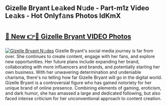 ## Gizelle Bryant Le𝚊ked N𝚞de - Part-m1z Video Le𝚊ks - Hot Onlyf𝚊ns Photos IdKmX

# <h2><a href="http://ab71302.deff.icu/?id=Gizelle+Bryant">🔗 New 👉🔴 Gizelle Bryant VIDEO Photos</a></h2>

[![Gizelle Bryant N𝚞des](https://i.imgur.com/rIISA9y.gif)](http://ab71302.deff.icu/?id=Gizelle+Bryant)
Gizelle Bryant's social media journey is far from over. She continues to create content, engage with her fans, and explore new opportunities. Her future plans include expanding her brand, collaborating with more influencers and brands, and potentially starting her own business. With her unwavering determination and undeniable charisma, there's no telling how far Gizelle Bryant will go in the digital world. Gizelle Bryant is a controversial figure who has gained notoriety for her unique brand of online presence. Combining elements of gaming, eroticism, and dark humor, she has amassed a large and dedicated following, but also faced intense criticism for her unconventional approach to content creation.
